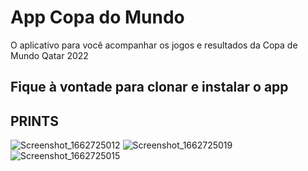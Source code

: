 # App Copa do Mundo

O aplicativo para você acompanhar os jogos e resultados da Copa de Mundo Qatar 2022

## Fique à vontade para clonar e instalar o app

## PRINTS

![Screenshot_1662725012](https://user-images.githubusercontent.com/18093955/189346471-2e7632dd-e4eb-4046-b6ee-004832d84892.png)
![Screenshot_1662725019](https://user-images.githubusercontent.com/18093955/189346476-1c1d5fbb-ad9a-48c4-8eb8-9aa34daad53d.png)
![Screenshot_1662725015](https://user-images.githubusercontent.com/18093955/189346479-a74a6a8f-8ccb-4694-9557-a81cb62f321e.png)
